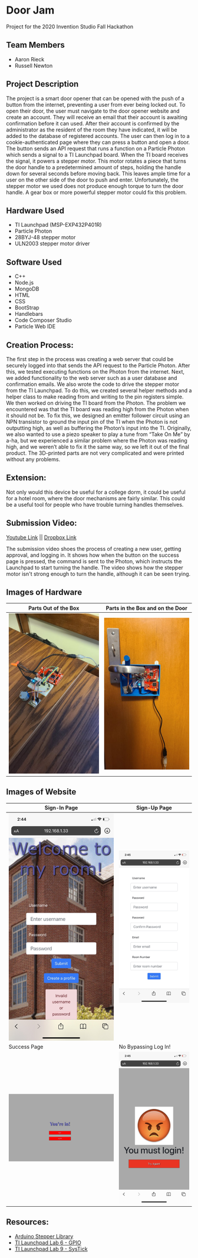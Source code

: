 # Door Jam
Project for the 2020 Invention Studio Fall Hackathon

## Team Members
* Aaron Rieck
* Russell Newton

## Project Description
The project is a smart door opener that can be opened with the push of a button from the internet, preventing a user from ever being locked out. To open their door, the user must navigate to the door opener website and create an account. They will receive an email that their account is awaiting confirmation before it can used. After their account is confirmed by the administrator as the resident of the room they have indicated, it will be added to the database of registered accounts. The user can then log in to a cookie-authenticated page where they can press a button and open a door. The button sends an API request that runs a function on a Particle Photon which sends a signal to a TI Launchpad board. When the TI board receives the signal, it powers a stepper motor. This motor rotates a piece that turns the door handle to a predetermined amount of steps, holding the handle down for several seconds before moving back. This leaves ample time for a user on the other side of the door to push and enter. Unfortunately, the stepper motor we used does not produce enough torque to turn the door handle. A gear box or more powerful stepper motor could fix this problem.

## Hardware Used
* TI Launchpad (MSP-EXP432P401R)
* Particle Photon
* 28BYJ-48 stepper motor
* ULN2003 stepper motor driver

## Software Used
* C++
* Node.js
* MongoDB
* HTML
* CSS
* BootStrap
* Handlebars
* Code Composer Studio
* Particle Web IDE

## Creation Process:
The first step in the process was creating a web server that could be securely logged into that sends the API request to the Particle Photon. After this, we tested executing functions on the Photon from the internet. Next, we added functionality to the web server such as a user database and confirmation emails. We also wrote the code to drive the stepper motor from the TI Launchpad. To do this, we created several helper methods and a helper class to make reading from and writing to the pin registers simple. We then worked on driving the TI board from the Photon. The problem we encountered was that the TI board was reading high from the Photon when it should not be. To fix this, we designed an emitter follower circuit using an NPN transistor to ground the input pin of the TI when the Photon is not outputting high, as well as buffering the Photon’s input into the TI. Originally, we also wanted to use a piezo speaker to play a tune from “Take On Me” by a-ha, but we experienced a similar problem where the Photon was reading high, and we weren’t able to fix it the same way, so we left it out of the final product. The 3D-printed parts are not very complicated and were printed without any problems.

## Extension:
Not only would this device be useful for a college dorm, it could be useful for a hotel room, where the door mechanisms are fairly similar. This could be a useful tool for people who have trouble turning handles themselves.

## Submission Video:
[Youtube Link](https://youtu.be/_pt8qd4V0B4)  ||  [Dropbox Link](https://www.dropbox.com/s/93h6g1784k9o52x/Door_Opener.mov)

The submission video shoes the process of creating a new user, getting approval, and logging in. It shows how when the button on the success page is pressed, the command is sent to the Photon, which instructs the Launchpad to start turning the handle. The video shows how the stepper motor isn't strong enough to turn the handle, although it can be seen trying.

## Images of Hardware
Parts Out of the Box | Parts in the Box and on the Door
---------------------|---------------------------------
![PartsOutOfBox](/Photos/PartsOutOfBox.jpg) | ![PartsInBoxOnDoor](/Photos/PartsInBoxOnDoor.jpg)

## Images of Website
Sign-In Page | Sign-Up Page
-------------|-------------
![SignIn](/Photos/Invalid_Password.png) | ![SignUp](/Photos/SignUp.png)
Success Page | No Bypassing Log In!
![Success](/Photos/YoureIn.png) | ![NoBypassing](/Photos/NoBypassing.png)

## Resources:
* [Arduino Stepper Library](https://github.com/arduino-libraries/Stepper)
* [TI Launchpad Lab 6 - GPIO](https://www.ti.com/lit/ml/swrp157/swrp157.pdf?ts=1601837017966)
* [TI Launchpad Lab 9 - SysTick](https://www.ti.com/lit/ml/swrp157/swrp157.pdf?ts=1601837017966)
